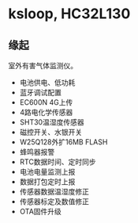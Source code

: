 # ksloop, HC32L130


## 缘起
室外有害气体监测仪。

* 电池供电、低功耗
* 蓝牙调试配置
* EC600N 4G上传
* 4路电化学传感器
* SHT30温湿度传感器
* 磁控开关、水银开关
* W25Q128外扩16MB FLASH
* 蜂鸣器报警
* RTC数据时间、定时同步
* 电池电量监测上报
* 数据打包定时上报
* 传感器数据温湿度修正
* 传感器标定及数值修正
* OTA固件升级

